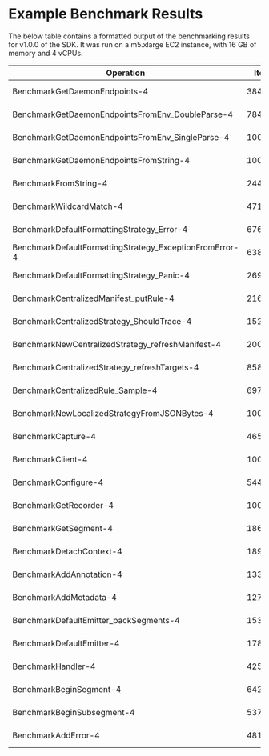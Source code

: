 # Example Benchmark Results

The below table contains a formatted output of the benchmarking results for v1.0.0 of the SDK. It was run on a m5.xlarge EC2 instance, with 16 GB of memory and 4 vCPUs.

| Operation | Iterations | Latency | Memory | Allocs          |
| --------------------------------------------------- | ------------- | ------------- | ------------- | ----------- |
|BenchmarkGetDaemonEndpoints-4                       |3846729       |293 ns/op     |144 B/op      |5 allocs/op |
|BenchmarkGetDaemonEndpointsFromEnv_DoubleParse-4      |784056       |1544 ns/op      |432 B/op       |14 allocs/op|
|BenchmarkGetDaemonEndpointsFromEnv_SingleParse-4    |1000000000          |0.000009 ns/op        |0 B/op        |0 allocs/op
|BenchmarkGetDaemonEndpointsFromString-4           |1000000000          |0.000015 ns/op        |0 B/op        |0 allocs/op
|BenchmarkFromString-4     |2442208        |492 ns/op      |480 B/op        |4 allocs/op
|BenchmarkWildcardMatch-4    |47175990         |25.1 ns/op        |0 B/op        |0 allocs/op
|BenchmarkDefaultFormattingStrategy_Error-4                   |676300       |1574 ns/op      |496 B/op        |4 allocs/op
|BenchmarkDefaultFormattingStrategy_ExceptionFromError-4      |638359       |1875 ns/op      |408 B/op       |10 allocs/op
|BenchmarkDefaultFormattingStrategy_Panic-4                   |269598       |4488 ns/op     |1344 B/op        |8 allocs/op
|BenchmarkCentralizedManifest_putRule-4                |2163954        |556 ns/op      |416 B/op        |5 allocs/op
|BenchmarkCentralizedStrategy_ShouldTrace-4           |1520000        |789 ns/op      |384 B/op       |11 allocs/op
|BenchmarkNewCentralizedStrategy_refreshManifest-4     |2000916        |599 ns/op      |112 B/op        |2 allocs/op
|BenchmarkCentralizedStrategy_refreshTargets-4         |8582516        |141 ns/op       |56 B/op        |2 allocs/op
|BenchmarkCentralizedRule_Sample-4                     |6970968        |172 ns/op      |288 B/op        |5 allocs/op
|BenchmarkNewLocalizedStrategyFromJSONBytes-4         |1000000000          |0.000005 ns/op        |0 B/op        |0 allocs/op
|BenchmarkCapture-4                          |465134       |2533 ns/op      |681 B/op       |12 allocs/op
|BenchmarkClient-4                         |1000000000          |0.647 ns/op        |0 B/op        |0 allocs/op
|BenchmarkConfigure-4                       |5442780        |219 ns/op        |0 B/op        |0 allocs/op
|BenchmarkGetRecorder-4                    |100000000         |10.8 ns/op        |0 B/op        |0 allocs/op
|BenchmarkGetSegment-4                     |186037935          |6.45 ns/op        |0 B/op        |0 allocs/op
|BenchmarkDetachContext-4                  |18997809         |62.8 ns/op       |48 B/op        |1 allocs/op
|BenchmarkAddAnnotation-4                  |13307188         |82.8 ns/op        |0 B/op        |0 allocs/op
|BenchmarkAddMetadata-4                    |12797424         |93.2 ns/op        |0 B/op        |0 allocs/op
|BenchmarkDefaultEmitter_packSegments-4        |1531   |11728896 ns/op  |2721945 B/op    |50582 allocs/op
|BenchmarkDefaultEmitter-4                 |178814       |6600 ns/op      |584 B/op       |17 allocs/op
|BenchmarkHandler-4                        |4251     |274168 ns/op    |31603 B/op      |247 allocs/op
|BenchmarkBeginSegment-4                   |64215      |20233 ns/op     |3264 B/op       |40 allocs/op
|BenchmarkBeginSubsegment-4                |537710       |2412 ns/op      |674 B/op       |12 allocs/op
|BenchmarkAddError-4                       |481357       |2784 ns/op      |931 B/op        |5 allocs/op
